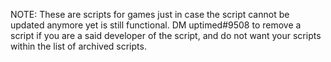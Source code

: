NOTE: These are scripts for games just in case the script cannot be updated anymore yet is still functional. DM uptimed#9508 to remove a script if you are a said developer of the script, and do not want your scripts within the list of archived scripts.
